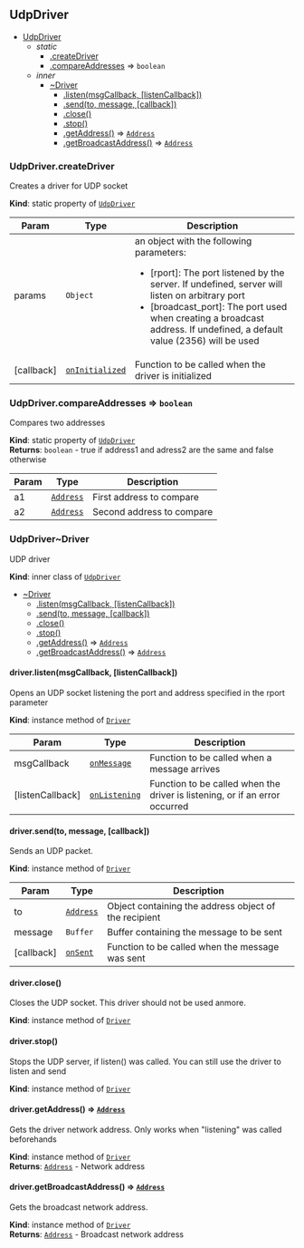<a name="module_UdpDriver"></a>

## UdpDriver

* [UdpDriver](#module_UdpDriver)
    * _static_
        * [.createDriver](#module_UdpDriver.createDriver)
        * [.compareAddresses](#module_UdpDriver.compareAddresses) ⇒ <code>boolean</code>
    * _inner_
        * [~Driver](#module_UdpDriver..Driver)
            * [.listen(msgCallback, [listenCallback])](#module_UdpDriver..Driver+listen)
            * [.send(to, message, [callback])](#module_UdpDriver..Driver+send)
            * [.close()](#module_UdpDriver..Driver+close)
            * [.stop()](#module_UdpDriver..Driver+stop)
            * [.getAddress()](#module_UdpDriver..Driver+getAddress) ⇒ <code>[Address](#Driver..Address)</code>
            * [.getBroadcastAddress()](#module_UdpDriver..Driver+getBroadcastAddress) ⇒ <code>[Address](#Driver..Address)</code>

<a name="module_UdpDriver.createDriver"></a>

### UdpDriver.createDriver
Creates a driver for UDP socket

**Kind**: static property of <code>[UdpDriver](#module_UdpDriver)</code>  

| Param | Type | Description |
| --- | --- | --- |
| params | <code>Object</code> | an object with the following parameters:<br />     <ul>         <li>[rport]: The port listened by the server. If undefined, server will listen on             arbitrary port         <li>[broadcast_port]: The port used when creating a broadcast address. If undefined,             a default value (2356) will be used     </ul> |
| [callback] | <code>[onInitialized](#Driver..onInitialized)</code> | Function to be called when the driver is initialized |

<a name="module_UdpDriver.compareAddresses"></a>

### UdpDriver.compareAddresses ⇒ <code>boolean</code>
Compares two addresses

**Kind**: static property of <code>[UdpDriver](#module_UdpDriver)</code>  
**Returns**: <code>boolean</code> - true if address1 and adress2 are the same and false otherwise  

| Param | Type | Description |
| --- | --- | --- |
| a1 | <code>[Address](#Driver..Address)</code> | First address to compare |
| a2 | <code>[Address](#Driver..Address)</code> | Second address to compare |

<a name="module_UdpDriver..Driver"></a>

### UdpDriver~Driver
UDP driver

**Kind**: inner class of <code>[UdpDriver](#module_UdpDriver)</code>  

* [~Driver](#module_UdpDriver..Driver)
    * [.listen(msgCallback, [listenCallback])](#module_UdpDriver..Driver+listen)
    * [.send(to, message, [callback])](#module_UdpDriver..Driver+send)
    * [.close()](#module_UdpDriver..Driver+close)
    * [.stop()](#module_UdpDriver..Driver+stop)
    * [.getAddress()](#module_UdpDriver..Driver+getAddress) ⇒ <code>[Address](#Driver..Address)</code>
    * [.getBroadcastAddress()](#module_UdpDriver..Driver+getBroadcastAddress) ⇒ <code>[Address](#Driver..Address)</code>

<a name="module_UdpDriver..Driver+listen"></a>

#### driver.listen(msgCallback, [listenCallback])
Opens an UDP socket listening the port and address specified in the rport parameter

**Kind**: instance method of <code>[Driver](#module_UdpDriver..Driver)</code>  

| Param | Type | Description |
| --- | --- | --- |
| msgCallback | <code>[onMessage](#Driver..onMessage)</code> | Function to be called when a message arrives |
| [listenCallback] | <code>[onListening](#Driver..onListening)</code> | Function to be called when the driver is listening,         or if an error occurred |

<a name="module_UdpDriver..Driver+send"></a>

#### driver.send(to, message, [callback])
Sends an UDP packet.

**Kind**: instance method of <code>[Driver](#module_UdpDriver..Driver)</code>  

| Param | Type | Description |
| --- | --- | --- |
| to | <code>[Address](#Driver..Address)</code> | Object containing the address object of the recipient |
| message | <code>Buffer</code> | Buffer containing the message to be sent |
| [callback] | <code>[onSent](#Driver..onSent)</code> | Function to be called when the message was sent |

<a name="module_UdpDriver..Driver+close"></a>

#### driver.close()
Closes the UDP socket. This driver should not be used anmore.

**Kind**: instance method of <code>[Driver](#module_UdpDriver..Driver)</code>  
<a name="module_UdpDriver..Driver+stop"></a>

#### driver.stop()
Stops the UDP server, if listen() was called. You can still use the driver to listen and send

**Kind**: instance method of <code>[Driver](#module_UdpDriver..Driver)</code>  
<a name="module_UdpDriver..Driver+getAddress"></a>

#### driver.getAddress() ⇒ <code>[Address](#Driver..Address)</code>
Gets the driver network address. Only works when "listening" was called beforehands

**Kind**: instance method of <code>[Driver](#module_UdpDriver..Driver)</code>  
**Returns**: <code>[Address](#Driver..Address)</code> - Network address  
<a name="module_UdpDriver..Driver+getBroadcastAddress"></a>

#### driver.getBroadcastAddress() ⇒ <code>[Address](#Driver..Address)</code>
Gets the broadcast network address.

**Kind**: instance method of <code>[Driver](#module_UdpDriver..Driver)</code>  
**Returns**: <code>[Address](#Driver..Address)</code> - Broadcast network address  
